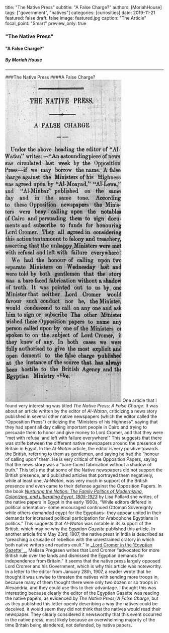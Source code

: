 title: "The Native Press"
subtitle: "A False Charge?"
authors: [MoriahHouse]
tags: ["government", "natives"]
categories: [curiosities]
date: 2019-11-21
featured: false
draft: false
image: featured.jpg
  caption: "The Article"
  focal_point: "Smart"
  preview_only: true
  ### "The Native Press"
  #### "A False Charge?"
  ##### By Moriah House
---
###The Native Press
####A False Charge?
![The Article](featured.jpg) 
One article that I found very interesting was titled _The Native Press; A False Charge_. It was about an article written by the editor of _Al-Watan_, criticizing a news story published in several other native newspapers (which the editor called the “Opposition Press”) criticizing the “Ministers of his Highness”, saying that they had spent all day calling important people in Cairo and trying to persuade them to honor and give money to Lord Cromer, and that they were “met with refusal and left with failure everywhere!” This suggests that there was strife between the different native newspapers around the presence of Britain in Egypt. In the _Al-Watan_ article, the editor is very positive towards the British, referring to them as gentlemen, and saying he had the “honour of calling upon” them. He is very critical of the Opposition Papers, saying that the news story was a “bare-faced fabrication without a shadow of truth.” This tells me that some of the Native newspapers did not support the British presence, and published articles that portrayed them negatively, while at least one, _Al-Watan_, was very much in support of the British presence and even came to their defense against the Opposition Papers. In the book [_Nurturing the Nation: The Family Politics of Modernizing, Colonizing, and Liberating Egypt, 1805-1923_](www.jstor.org/stable/10.1525/j.ctt1pp5cp) by Lisa Pollard she writes, of the native papers in Egypt in the early 1900s, “While editors differed in political orientation- some encouraged continued Ottoman Sovereignty while others demanded egypt for the Egyptians- they appear united in their demands for increased political participation for Arabophone Egyptians in politics.” This suggests that _Al-Watan_ was notable in its support of the British, which may be why the _Egyptian Gazette_ published this article. In another article from May 23rd, 1907, the native press in India is described as “preaching a crusade of rebellion with the unrestrained oratory in which both native writers and readers exult.” 
In [_Lord Cromer in the 'Egyptian Gazette' _](https://dig-eg-gaz.github.io/post/18-analysis-pregasen/ ), Melissa Pregasen writes that Lord Cromer “advocated for more British rule over the lands and dismissed the Egyptian demands for independence from Britain.” It seems that the native press largely opposed Lord Cromer and his Government, which is why this article was noteworthy.
 In a letter to the editor from January 28th, 1907, a reader wrote that he thought it was unwise to threaten the natives with sending more troops in, because many of them thought there were only two dozen or so troops in Alexandria, and they could use this to their advantage. I thought this was interesting because clearly the editor of the Egyptian Gazette was reading the native papers, as evidenced by _The Native Press; A False Charge_, but as they published this letter openly describing a way the natives could be deceived, it would seem they did not think that the natives would read their newspaper.
They clearly considered it newsworthy that this event occurred in the native press, most likely because an overwhelming majority of the time Britain being slandered, not defended, by native papers. 